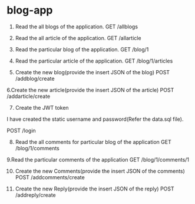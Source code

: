 # blog-app

1. Read the all blogs of the application.
GET /allblogs

2. Read the all article of the application.
GET /allarticle

3. Read the particular blog of the application.
GET /blog/1

4. Read the particular article of the application.
GET /blog/1/articles

5. Create the new blog(provide the insert JSON of the blog)
POST /addblog/create

6.Create the new article(provide the insert JSON of the article)
POST /addarticle/create

7. Create the JWT token

I have created the static username and password(Refer the data.sql file).

POST /login

8. Read the all comments for particular blog of the application
GET /blog/1/comments

9.Read the particular comments of the application
GET /blog/1/comments/1

10. Create the new Comments(provide the insert JSON of the comments)
POST /addcomments/create

11. Create the new Reply(provide the insert JSON of the reply)
POST /addreply/create

